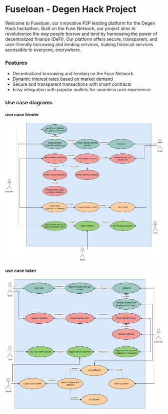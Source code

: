 # Fuseloan - Degen Hack Project

Welcome to Fuseloan, our innovative P2P lending platform for the Degen Hack hackathon. Built on the Fuse Network, our project aims to revolutionize the way people borrow and lend by harnessing the power of decentralized finance (DeFi). Our platform offers secure, transparent, and user-friendly borrowing and lending services, making financial services accessible to everyone, everywhere.

### Features

- Decentralized borrowing and lending on the Fuse Network
- Dynamic interest rates based on market demand
- Secure and transparent transactions with smart contracts
- Easy integration with popular wallets for seamless user experience

### Use case diagrams

#### use case lender

![use_case_lender](/diagrams/use_case_lender.png)

#### use case taker

![use_case_lender](/diagrams/use_case_taker.png)
